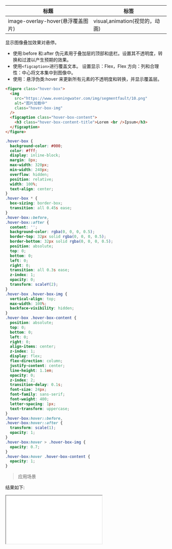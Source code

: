 | 标题                              | 标签                           |
| --------------------------------- | ------------------------------ |
| image-overlay-hover(悬浮覆盖图片) | visual,animation(视觉的，动画) |

显示图像叠加效果对悬停。

- 使用:before 和:after 伪元素用于叠加层的顶部和底栏。设置其不透明度，转换和过渡以产生预期的效果。
- 使用`<figcaption>`进行覆盖文本。 设置显示：Flex，Flex 方向：列和合理性：中心将文本集中到图像中。
- 使用：悬浮伪类:hover 来更新所有元素的不透明度和转换，并显示覆盖层。

```html
<figure class="hover-box">
  <img
    src="https://www.eveningwater.com/img/segmentfault/10.png"
    alt="图片加载中"
    class="hover-box-img"
  />
  <figcaption class="hover-box-content">
    <h3 class="hover-box-content-title">Lorem <br />Ipsum</h3>
  </figcaption>
</figure>
```

```css
.hover-box {
  background-color: #000;
  color: #fff;
  display: inline-block;
  margin: 8px;
  max-width: 320px;
  min-width: 240px;
  overflow: hidden;
  position: relative;
  width: 100%;
  text-align: center;
}
.hover-box * {
  box-sizing: border-box;
  transition: all 0.45s ease;
}
.hover-box::before,
.hover-box::after {
  content: '';
  background-color: rgba(0, 0, 0, 0.5);
  border-top: 32px solid rgba(0, 0, 0, 0.5);
  border-bottom: 32px solid rgba(0, 0, 0, 0.5);
  position: absolute;
  top: 0;
  bottom: 0;
  left: 0;
  right: 0;
  transition: all 0.3s ease;
  z-index: 1;
  opacity: 0;
  transform: scaleY(2);
}
.hover-box .hover-box-img {
  vertical-align: top;
  max-width: 100%;
  backface-visibility: hidden;
}
.hover-box .hover-box-content {
  position: absolute;
  top: 0;
  bottom: 0;
  left: 0;
  right: 0;
  align-items: center;
  z-index: 1;
  display: flex;
  flex-direction: column;
  justify-content: center;
  line-height: 1.1em;
  opacity: 0;
  z-index: 2;
  transition-delay: 0.1s;
  font-size: 24px;
  font-family: sans-serif;
  font-weight: 400;
  letter-spacing: 1px;
  text-transform: uppercase;
}
.hover-box:hover::before,
.hover-box:hover::after {
  transform: scale(1);
  opacity: 1;
}
.hover-box:hover > .hover-box-img {
  opacity: 0.7;
}
.hover-box:hover .hover-box-content {
  opacity: 1;
}
```

> 应用场景

<div class="code-editor" data-url="codes/css/html/image-overlay-hover.html" data-language="html"></div>

结果如下:

<iframe src="codes/css/html/image-overlay-hover.html"></iframe>
